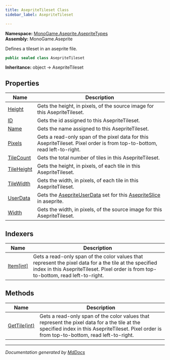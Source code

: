 ```yaml
---
title: AsepriteTileset Class
sidebar_label: AsepriteTileset

---
```


**Namespace:** [MonoGame.Aseprite.AsepriteTypes](../)  
**Assembly:** MonoGame.Aseprite

Defines a tileset in an aseprite file.

```csharp
public sealed class AsepriteTileset
```

**Inheritance:** object → AsepriteTileset

## Properties

| Name                                   | Description                                                                                                                     |
| -------------------------------------- | ------------------------------------------------------------------------------------------------------------------------------- |
| [Height](Properties/Height.md)         | Gets the height, in pixels, of the source image for this AsepriteTileset.                                                       |
| [ID](Properties/ID.md)                 | Gets the id assigned to this AsepriteTileset.                                                                                   |
| [Name](Properties/Name.md)             | Gets the name assigned to this AsepriteTileset.                                                                                 |
| [Pixels](Properties/Pixels.md)         | Gets a read\-only span of the pixel data for this AsepriteTileset.  Pixel order is from  top\-to\-bottom, read left\-to\-right. |
| [TileCount](Properties/TileCount.md)   | Gets the total number of tiles in this AsepriteTileset.                                                                         |
| [TileHeight](Properties/TileHeight.md) | Gets the height, in pixels, of each tile in this AsepriteTileset.                                                               |
| [TileWidth](Properties/TileWidth.md)   | Gets the width, in pixels, of each tile in this AsepriteTileset.                                                                |
| [UserData](Properties/UserData.md)     | Gets the [AsepriteUserData](../AsepriteUserData/) set for this [AsepriteSlice](../AsepriteSlice/) in aseprite.  |
| [Width](Properties/Width.md)           | Gets the width, in pixels, of the source image for this AsepriteTileset.                                                        |

## Indexers

| Name                            | Description                                                                                                                                                                                          |
| ------------------------------- | ---------------------------------------------------------------------------------------------------------------------------------------------------------------------------------------------------- |
| [Item\[int\]](Indexers/Item.md) | Gets a read\-only span of the color values that represent the pixel data for a the tile at the specified  index in this AsepriteTileset.  Pixel order is from top\-to\-bottom, read left\-to\-right. |

## Methods

| Name                               | Description                                                                                                                                                                                          |
| ---------------------------------- | ---------------------------------------------------------------------------------------------------------------------------------------------------------------------------------------------------- |
| [GetTile(int)](Methods/GetTile.md) | Gets a read\-only span of the color values that represent the pixel data for a the tile at the specified  index in this AsepriteTileset.  Pixel order is from top\-to\-bottom, read left\-to\-right. |

___

*Documentation generated by [MdDocs](https://github.com/ap0llo/mddocs)*
